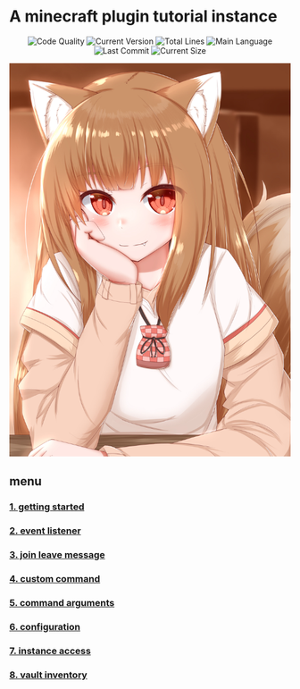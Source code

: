 # A minecraft plugin tutorial instance

<p align="center">
<img alt="Code Quality" src="https://img.shields.io/codefactor/grade/github/Ba1oretto/MinecraftPlugins/plugins?style=plastic">
<img alt="Current Version" src="https://img.shields.io/badge/paper-1.17.1-green?style=plastic">
<img alt="Total Lines" src="https://img.shields.io/tokei/lines/github/Ba1oretto/MinecraftPlugins?color=%2300FFFF&style=plastic">
<img alt="Main Language" src="https://img.shields.io/github/languages/top/Ba1oretto/MinecraftPlugins?color=%23FF8C00&style=plastic">
<img alt="Last Commit" src="https://img.shields.io/github/last-commit/Ba1oretto/MinecraftPlugins?color=%23FFD700&style=plastic">
<img alt="Current Size" src="https://img.shields.io/github/repo-size/Ba1oretto/MinecraftPlugins?style=plastic">
</p>

![](show.jpg)
## menu
### [1. getting started](/GettingStarted)
### [2. event listener](/EventListeners)
### [3. join leave message](/JoinLeaveMessage)
### [4. custom command](/CustomCommands)
### [5. command arguments](/CommandArguments)
### [6. configuration](/Configurations)
### [7. instance access](/InstanceAccess)
### [8. vault inventory](/VaultInventory)